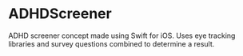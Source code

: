 # ADHDScreener
ADHD screener concept made using Swift for iOS. Uses eye tracking libraries and survey questions combined to determine a result.

